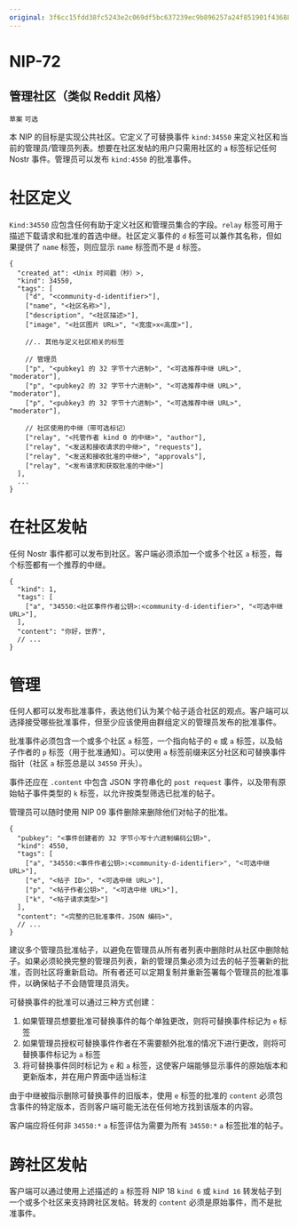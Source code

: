 ```yaml
---
original: 3f6cc15fdd38fc5243e2c069df5bc637239ec9b896257a24f851901f4368842d
---
```


NIP-72
======

管理社区（类似 Reddit 风格）
------------------------------------

`草案` `可选`

本 NIP 的目标是实现公共社区。它定义了可替换事件 `kind:34550` 来定义社区和当前的管理员/管理员列表。想要在社区发帖的用户只需用社区的 `a` 标签标记任何 Nostr 事件。管理员可以发布 `kind:4550` 的批准事件。

# 社区定义

`Kind:34550` 应包含任何有助于定义社区和管理员集合的字段。`relay` 标签可用于描述下载请求和批准的首选中继。社区定义事件的 `d` 标签可以兼作其名称，但如果提供了 `name` 标签，则应显示 `name` 标签而不是 `d` 标签。

```jsonc
{
  "created_at": <Unix 时间戳（秒）>,
  "kind": 34550,
  "tags": [
    ["d", "<community-d-identifier>"],
    ["name", "<社区名称>"],
    ["description", "<社区描述>"],
    ["image", "<社区图片 URL>", "<宽度>x<高度>"],

    //.. 其他与定义社区相关的标签

    // 管理员
    ["p", "<pubkey1 的 32 字节十六进制>", "<可选推荐中继 URL>", "moderator"],
    ["p", "<pubkey2 的 32 字节十六进制>", "<可选推荐中继 URL>", "moderator"],
    ["p", "<pubkey3 的 32 字节十六进制>", "<可选推荐中继 URL>", "moderator"],

    // 社区使用的中继（带可选标记）
    ["relay", "<托管作者 kind 0 的中继>", "author"],
    ["relay", "<发送和接收请求的中继>", "requests"],
    ["relay", "<发送和接收批准的中继>", "approvals"],
    ["relay", "<发布请求和获取批准的中继>"]
  ],
  ...
}
```

# 在社区发帖

任何 Nostr 事件都可以发布到社区。客户端必须添加一个或多个社区 `a` 标签，每个标签都有一个推荐的中继。

```jsonc
{
  "kind": 1,
  "tags": [
    ["a", "34550:<社区事件作者公钥>:<community-d-identifier>", "<可选中继 URL>"],
  ],
  "content": "你好，世界",
  // ...
}
```

# 管理

任何人都可以发布批准事件，表达他们认为某个帖子适合社区的观点。客户端可以选择接受哪些批准事件，但至少应该使用由群组定义的管理员发布的批准事件。

批准事件必须包含一个或多个社区 `a` 标签，一个指向帖子的 `e` 或 `a` 标签，以及帖子作者的 `p` 标签（用于批准通知）。可以使用 `a` 标签前缀来区分社区和可替换事件指针（社区 `a` 标签总是以 `34550` 开头）。

事件还应在 `.content` 中包含 JSON 字符串化的 `post request` 事件，以及带有原始帖子事件类型的 `k` 标签，以允许按类型筛选已批准的帖子。

管理员可以随时使用 NIP 09 事件删除来删除他们对帖子的批准。

```jsonc
{
  "pubkey": "<事件创建者的 32 字节小写十六进制编码公钥>",
  "kind": 4550,
  "tags": [
    ["a", "34550:<事件作者公钥>:<community-d-identifier>", "<可选中继 URL>"],
    ["e", "<帖子 ID>", "<可选中继 URL>"],
    ["p", "<帖子作者公钥>", "<可选中继 URL>"],
    ["k", "<帖子请求类型>"]
  ],
  "content": "<完整的已批准事件，JSON 编码>",
  // ...
}
```

建议多个管理员批准帖子，以避免在管理员从所有者列表中删除时从社区中删除帖子。如果必须轮换完整的管理员列表，新的管理员集必须为过去的帖子签署新的批准，否则社区将重新启动。所有者还可以定期复制并重新签署每个管理员的批准事件，以确保帖子不会随管理员消失。

可替换事件的批准可以通过三种方式创建：

1. 如果管理员想要批准可替换事件的每个单独更改，则将可替换事件标记为 `e` 标签
2. 如果管理员授权可替换事件作者在不需要额外批准的情况下进行更改，则将可替换事件标记为 `a` 标签
3. 将可替换事件同时标记为 `e` 和 `a` 标签，这使客户端能够显示事件的原始版本和更新版本，并在用户界面中适当标注

由于中继被指示删除可替换事件的旧版本，使用 `e` 标签的批准的 `content` 必须包含事件的特定版本，否则客户端可能无法在任何地方找到该版本的内容。

客户端应将任何非 `34550:*` `a` 标签评估为需要为所有 `34550:*` `a` 标签批准的帖子。

# 跨社区发帖

客户端可以通过使用上述描述的 `a` 标签将 NIP 18 `kind 6` 或 `kind 16` 转发帖子到一个或多个社区来支持跨社区发帖。转发的 `content` 必须是原始事件，而不是批准事件。